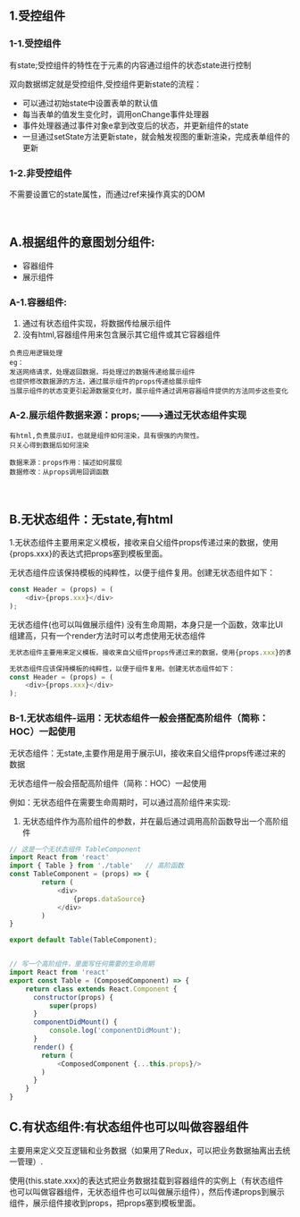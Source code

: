 ## 1.受控组件
### 1-1.受控组件
有state;受控组件的特性在于元素的内容通过组件的状态state进行控制

双向数据绑定就是受控组件,受控组件更新state的流程：
* 可以通过初始state中设置表单的默认值
* 每当表单的值发生变化时，调用onChange事件处理器
* 事件处理器通过事件对象e拿到改变后的状态，并更新组件的state
* 一旦通过setState方法更新state，就会触发视图的重新渲染，完成表单组件的更新

### 1-2.非受控组件
不需要设置它的state属性，而通过ref来操作真实的DOM

<br />

## A.根据组件的意图划分组件:
* 容器组件
* 展示组件
### A-1.容器组件:
1. 通过有状态组件实现，将数据传给展示组件
2. 没有html,容器组件用来包含展示其它组件或其它容器组件
```
负责应用逻辑处理
eg：
发送网络请求，处理返回数据，将处理过的数据传递给展示组件
也提供修改数据源的方法，通过展示组件的props传递给展示组件
当展示组件的状态变更引起源数据变化时，展示组件通过调用容器组件提供的方法同步这些变化
```

### A-2.展示组件数据来源：props;--->通过无状态组件实现
```
有html,负责展示UI，也就是组件如何渲染，具有很强的内聚性。
只关心得到数据后如何渲染

数据来源：props作用：描述如何展现
数据修改：从props调用回调函数
```

<br />

## B.无状态组件：无state,有html
1.无状态组件主要用来定义模板，接收来自父组件props传递过来的数据，使用{props.xxx}的表达式把props塞到模板里面。

无状态组件应该保持模板的纯粹性，以便于组件复用。创建无状态组件如下：
```js
const Header = (props) = (
    <div>{props.xxx}</div>
);
```

无状态组件(也可以叫做展示组件) 没有生命周期，本身只是一个函数，效率比UI组建高，只有一个render方法时可以考虑使用无状态组件
```js
无状态组件主要用来定义模板，接收来自父组件props传递过来的数据，使用{props.xxx}的表达式把props塞到模板里面。

无状态组件应该保持模板的纯粹性，以便于组件复用。创建无状态组件如下：
const Header = (props) = (
    <div>{props.xxx}</div>
);
```

### B-1.无状态组件-运用：无状态组件一般会搭配高阶组件（简称：HOC）一起使用
无状态组件：无state,主要作用是用于展示UI，接收来自父组件props传递过来的数据

无状态组件一般会搭配高阶组件（简称：HOC）一起使用

例如：无状态组件在需要生命周期时，可以通过高阶组件来实现:
1. 无状态组件作为高阶组件的参数，并在最后通过调用高阶函数导出一个高阶组件
```js
// 这是一个无状态组件 TableComponent 
import React from 'react'
import { Table } from './table'   // 高阶函数
const TableComponent = (props) => {
        return (
            <div>
                {props.dataSource}
            </div>
        )
}

export default Table(TableComponent);


// 写一个高阶组件，里面写任何需要的生命周期
import React from 'react'
export const Table = (ComposedComponent) => {
    return class extends React.Component {
      constructor(props) {
          super(props)
      }  
      componentDidMount() {
          console.log('componentDidMount');
      }
      render() {
        return (
            <ComposedComponent {...this.props}/>
        )
      }
    }      
}
```

## C.有状态组件:有状态组件也可以叫做容器组件
主要用来定义交互逻辑和业务数据（如果用了Redux，可以把业务数据抽离出去统一管理）.

使用{this.state.xxx}的表达式把业务数据挂载到容器组件的实例上（有状态组件也可以叫做容器组件，无状态组件也可以叫做展示组件），然后传递props到展示组件，展示组件接收到props，把props塞到模板里面。